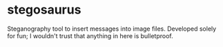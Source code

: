 # stegosaurus
Steganography tool to insert messages into image files. Developed solely for fun; I wouldn't trust that anything in here is bulletproof.
